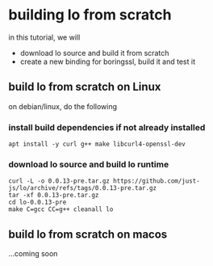 # building lo from scratch

in this tutorial, we will 

- download lo source and build it from scratch
- create a new binding for boringssl, build it and test it

## build lo from scratch on Linux

on debian/linux, do the following

### install build dependencies if not already installed

```shell
apt install -y curl g++ make libcurl4-openssl-dev
```

### download lo source and build lo runtime

```shell
curl -L -o 0.0.13-pre.tar.gz https://github.com/just-js/lo/archive/refs/tags/0.0.13-pre.tar.gz
tar -xf 0.0.13-pre.tar.gz
cd lo-0.0.13-pre
make C=gcc CC=g++ cleanall lo
```

## build lo from scratch on macos

...coming soon
